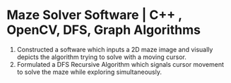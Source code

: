 # Maze Solver Software | C++ , OpenCV, DFS, Graph Algorithms
1. Constructed a software which inputs a 2D maze image and visually depicts the algorithm trying to solve with a moving cursor.
2. Formulated a DFS Recursive Algorithm which signals cursor movement to solve the maze while exploring simultaneously.

